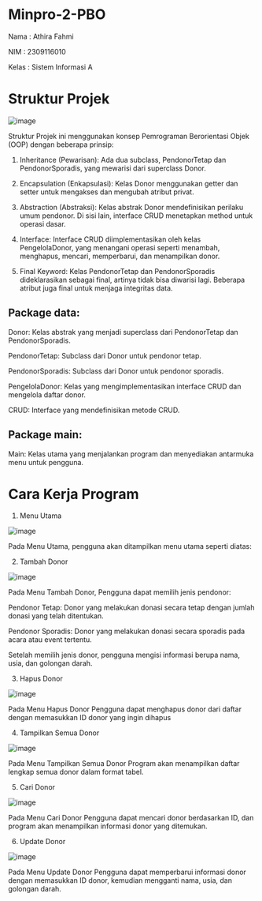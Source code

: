# Minpro-2-PBO

Nama : Athira Fahmi

NIM : 2309116010

Kelas : Sistem Informasi A


<h1> Struktur Projek </h1>
 
![image](https://github.com/user-attachments/assets/009c465a-94f3-48cd-b690-aa8a25676563)

Struktur Projek ini menggunakan konsep Pemrograman Berorientasi Objek (OOP) dengan beberapa prinsip:

1. Inheritance (Pewarisan): Ada dua subclass, PendonorTetap dan PendonorSporadis, yang mewarisi dari superclass Donor.

2. Encapsulation (Enkapsulasi): Kelas Donor menggunakan getter dan setter untuk mengakses dan mengubah atribut privat.

3. Abstraction (Abstraksi): Kelas abstrak Donor mendefinisikan perilaku umum pendonor. Di sisi lain, interface CRUD menetapkan method untuk operasi dasar.

4. Interface: Interface CRUD diimplementasikan oleh kelas PengelolaDonor, yang menangani operasi seperti menambah, menghapus, mencari, memperbarui, dan menampilkan donor.

5. Final Keyword: Kelas PendonorTetap dan PendonorSporadis dideklarasikan sebagai final, artinya tidak bisa diwarisi lagi. Beberapa atribut juga final untuk menjaga integritas data.

<h2>Package data:</h2>

Donor: Kelas abstrak yang menjadi superclass dari PendonorTetap dan PendonorSporadis.

PendonorTetap: Subclass dari Donor untuk pendonor tetap.

PendonorSporadis: Subclass dari Donor untuk pendonor sporadis.

PengelolaDonor: Kelas yang mengimplementasikan interface CRUD dan mengelola daftar donor.

CRUD: Interface yang mendefinisikan metode CRUD.

<h2>Package main:</h2>

Main: Kelas utama yang menjalankan program dan menyediakan antarmuka menu untuk pengguna.

<h1> Cara Kerja Program </h1>

1. Menu Utama

![image](https://github.com/user-attachments/assets/8dcb6b18-f1d1-4483-bb1b-4f42f017f3ac)


Pada Menu Utama, pengguna akan ditampilkan menu utama seperti diatas:

2. Tambah Donor

![image](https://github.com/user-attachments/assets/a21fa519-0e1f-4751-8c6a-517dca9e25aa)

Pada Menu Tambah Donor, Pengguna dapat memilih jenis pendonor:

Pendonor Tetap: Donor yang melakukan donasi secara tetap dengan jumlah donasi yang telah ditentukan.

Pendonor Sporadis: Donor yang melakukan donasi secara sporadis pada acara atau event tertentu.

Setelah memilih jenis donor, pengguna mengisi informasi berupa nama, usia, dan golongan darah.

3. Hapus Donor

![image](https://github.com/user-attachments/assets/bf684ddd-b0f5-4ee5-92e5-a3919fd6ecef)

Pada Menu Hapus Donor Pengguna dapat menghapus donor dari daftar dengan memasukkan ID donor yang ingin dihapus

4. Tampilkan Semua Donor

![image](https://github.com/user-attachments/assets/811319af-84d3-4a4a-9607-4cba0764025b)

Pada Menu Tampilkan Semua Donor Program akan menampilkan daftar lengkap semua donor dalam format tabel.

5. Cari Donor

![image](https://github.com/user-attachments/assets/22aa043e-4f15-4b56-b1a4-374aea691a5a)

Pada Menu Cari Donor Pengguna dapat mencari donor berdasarkan ID, dan program akan menampilkan informasi donor yang ditemukan.

6. Update Donor

![image](https://github.com/user-attachments/assets/95dbb288-6094-4e93-84f9-74bacb160d9b)

Pada Menu Update Donor Pengguna dapat memperbarui informasi donor dengan memasukkan ID donor, kemudian mengganti nama, usia, dan golongan darah.

